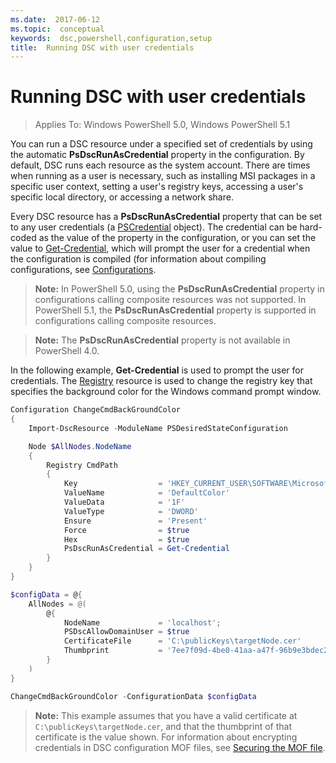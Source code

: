```yaml
---
ms.date:  2017-06-12
ms.topic:  conceptual
keywords:  dsc,powershell,configuration,setup
title:  Running DSC with user credentials
---
```


# Running DSC with user credentials 

> Applies To: Windows PowerShell 5.0, Windows PowerShell 5.1

You can run a DSC resource under a specified set of credentials by using the automatic **PsDscRunAsCredential** property in the configuration. 
By default, DSC runs each resource as the system account.
There are times when running as a user is necessary, such as installing MSI packages in a specific user context, setting a user's registry keys, accessing a user's specific local directory,
or accessing a network share.

Every DSC resource has a **PsDscRunAsCredential** property that can be set to any user credentials (a [PSCredential](https://msdn.microsoft.com/library/ms572524(v=VS.85).aspx) object).
The credential can be hard-coded as the value of the property in the configuration, or you can set the value to [Get-Credential](https://technet.microsoft.com/library/hh849815.aspx),
which will prompt the user for a credential when the configuration is compiled (for information about compiling configurations, see [Configurations](configurations.md).

>**Note:** In PowerShell 5.0, using the **PsDscRunAsCredential** property in configurations calling composite resources was not supported. 
>In PowerShell 5.1, the **PsDscRunAsCredential** property is supported in configurations calling composite resources.

>**Note:** The **PsDscRunAsCredential** property is not available in PowerShell 4.0.

In the following example, **Get-Credential** is used to prompt the user for credentials. 
The [Registry](registryResource.md) resource is used to change the registry key that specifies the background color
for the Windows command prompt window.

```powershell
Configuration ChangeCmdBackGroundColor
{
    Import-DscResource -ModuleName PSDesiredStateConfiguration

    Node $AllNodes.NodeName
    {
        Registry CmdPath
        {
            Key                  = 'HKEY_CURRENT_USER\SOFTWARE\Microsoft\Command Processor'
            ValueName            = 'DefaultColor'
            ValueData            = '1F'
            ValueType            = 'DWORD'
            Ensure               = 'Present'
            Force                = $true
            Hex                  = $true
            PsDscRunAsCredential = Get-Credential
        }
    }
}

$configData = @{
    AllNodes = @(
        @{
            NodeName             = 'localhost';
            PSDscAllowDomainUser = $true
            CertificateFile      = 'C:\publicKeys\targetNode.cer'
            Thumbprint           = '7ee7f09d-4be0-41aa-a47f-96b9e3bdec25'
        }
    )
}

ChangeCmdBackGroundColor -ConfigurationData $configData
```
>**Note:** This example assumes that you have a valid certificate at `C:\publicKeys\targetNode.cer`, and that the thumbprint of that certificate is the value shown.
>For information about encrypting credentials in DSC configuration MOF files, see [Securing the MOF file](secureMOF.md).

